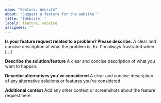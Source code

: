 ```yaml
---
name: "Feature: Website"
about: "Suggest a feature for the website "
title: "[Website] "
labels: feature, website
assignees: ""
---
```


**Is your feature request related to a problem? Please describe.**
A clear and concise description of what the problem is. Ex. I'm always frustrated when [...]

**Describe the solution/feature**
A clear and concise description of what you want to happen.

**Describe alternatives you've considered**
A clear and concise description of any alternative solutions or features you've considered.

**Additional context**
Add any other context or screenshots about the feature request here.
